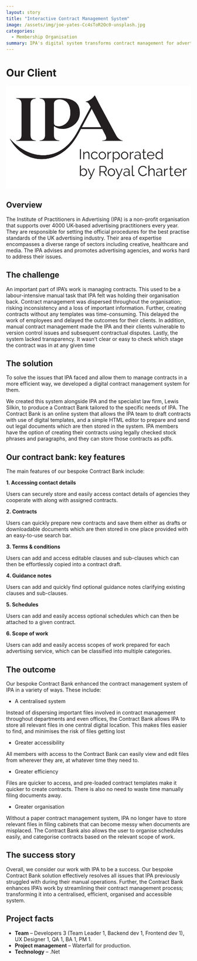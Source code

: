 ```yaml
---
layout: story
title: "Interactive Contract Management System"
image: /assets/img/joe-yates-Cc4sToR2Oc0-unsplash.jpg            
categories:
  - Membership Organisation
summary: IPA's digital system transforms contract management for advertising practitioners. 
---
```


# Our Client 

![Table1](/assets/img/interactive-contract-management-system.jpg)

## Overview
The Institute of Practitioners in Advertising (IPA) is a non-profit organisation that supports over 4000 UK-based advertising practitioners every year. They are responsible for setting the official procedures for the best practise standards of the UK advertising industry. Their area of expertise encompasses a diverse range of sectors including creative, healthcare and media. The IPA advises and promotes advertising agencies, and works hard to address their issues.

## The challenge
An important part of IPA’s work is managing contracts. This used to be a labour-intensive manual task that IPA felt was holding their organisation back. Contract management was dispersed throughout the organisation; risking inconsistency and a loss of important information. Further, creating contracts without any templates was time-consuming. This delayed the work of employees and delayed the outcomes for their clients. In addition, manual contract management made the IPA and their clients vulnerable to version control issues and subsequent contractual disputes.  Lastly, the system lacked transparency. It wasn’t clear or easy to check which stage the contract was in at any given time

## The solution
To solve the issues that IPA faced and allow them to manage contracts in a more efficient way, we developed a digital contract management system for them. 

We created this system alongside IPA and the specialist law firm, Lewis Silkin, to produce a Contract Bank tailored to the specific needs of IPA. The Contract Bank is an online system that allows the IPA team to draft contracts with use of digital templates, and a simple HTML editor to prepare and send out legal documents which are then stored in the system. IPA members have the option of creating their contracts using legally checked stock phrases and paragraphs, and they can store those contracts as pdfs. 

## Our contract bank: key features
The main features of our bespoke Contract Bank include:

**1. Accessing contact details**

Users can securely store and easily access contact details of agencies they cooperate with along with assigned contracts.

**2. Contracts**

Users can quickly prepare new contracts and save them either as drafts or downloadable documents which are then stored in one place provided with an easy-to-use search bar.

**3. Terms & conditions**

Users can add and access editable clauses and sub-clauses which can then be effortlessly copied into a contract draft.

**4. Guidance notes**

Users can add and quickly find optional guidance notes clarifying existing clauses and sub-clauses.

**5. Schedules**

Users can add and easily access optional schedules which can then be attached to a given contract.

**6. Scope of work**

Users can add and easily access scopes of work prepared for each advertising service, which can be classified into multiple categories.

## The outcome
Our bespoke Contract Bank enhanced the contract management system of IPA in a variety of ways. These include:

- A centralised system
  
Instead of dispersing important files involved in contract management throughout departments and even offices, the Contract Bank allows IPA to store all relevant files in one central digital location. This makes files easier to find, and minimises the risk of files getting lost

- Greater accessibility

All members with access to the Contract Bank can easily view and edit files from wherever they are, at whatever time they need to.

- Greater efficiency

Files are quicker to access, and pre-loaded contract templates make it quicker to create contracts. There is also no need to waste time manually filing documents away.

- Greater organisation

Without a paper contract management system, IPA no longer have to store relevant files in filing cabinets that can become messy when documents are misplaced. The Contract Bank also allows the user to organise schedules easily, and categorise contracts based on the relevant scope of work.

## The success story
Overall, we consider our work with IPA to be a success. Our bespoke Contract Bank solution effectively resolves all issues that IPA previously struggled with during their manual operations. Further, the Contract Bank enhances IPA’s work by streamlining their contract management process; transforming it into a centralised, efficient, organised and accessible system. 

## Project facts
- **Team** – Developers 3 (Team Leader 1, Backend dev 1, Frontend dev 1), UX Designer 1, QA 1, BA 1, PM 1.
- **Project management** – Waterfall for production.
- **Technology** – .Net
